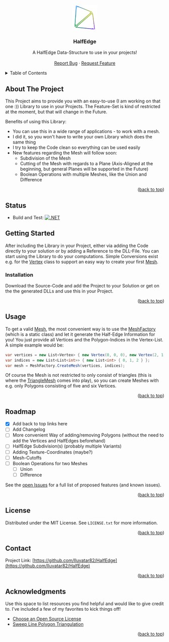 <a name="readme-top"></a>

<!-- PROJECT LOGO -->
<br />
<div align="center">
  <a href="https://github.com/Iluvatar82/HalfEdge">
    <img src="/Assets/Logo.svg" alt="Logo" width="80" height="80">
  </a>

  <h3 align="center">HalfEdge</h3>

  <p align="center">
    A HalfEdge Data-Structure to use in your projects!
    <br />
    <br />
    <a href="https://github.com/Iluvatar82/HalfEdge/issues">Report Bug</a>
    ·
    <a href="https://github.com/Iluvatar82/HalfEdge/issues">Request Feature</a>
  </p>
</div>

<!-- TABLE OF CONTENTS -->
<details>
  <summary>Table of Contents</summary>
  <ol>
    <li>
      <a href="#about-the-project">About The Project</a>
    </li>
    <li><a href="#status">Status></a></li>
    <li>
      <a href="#getting-started">Getting Started</a>
      <ul>
        <li><a href="#installation">Installation</a></li>
      </ul>
    </li>
    <li><a href="#usage">Usage</a></li>
    <li><a href="#roadmap">Roadmap</a></li>
    <li><a href="#license">License</a></li>
    <li><a href="#contact">Contact</a></li>
    <li><a href="#acknowledgments">Acknowledgments</a></li>
  </ol>
</details>



<!-- ABOUT THE PROJECT -->
## About The Project

This Project aims to provide you with an easy-to-use (I am working on that one :)) Library to use in your Projects. The Feature-Set is kind of restricted at the moment, but that will change in the Future.

Benefits of using this Library:
* You can use this in a wide range of applications - to work with a mesh.
* I did it, so you won't have to write your own Library which does the same thing
* I try to keep the Code clean so everything can be used easily
* New features regarding the Mesh will follow soon:
  * Subdivision of the Mesh
  * Cutting of the Mesh with regards to a Plane (Axis-Aligned at the beginning, but general Planes will be supported in the Future)
  * Boolean Operations with multiple Meshes, like the Union and Difference

<p align="right">(<a href="#readme-top">back to top</a>)</p>

## Status
* Build and Test: [![.NET](https://github.com/Iluvatar82/HalfEdge/actions/workflows/build_and_test.yml/badge.svg)](https://github.com/Iluvatar82/HalfEdge/actions/workflows/build_and_test.yml)

<!-- GETTING STARTED -->
## Getting Started

After including the Library in your Project, either via adding the Code directly to your solution or by adding a Reference to the DLL-File. You can start using the Library to do your computations.
Simple Conversions exist e.g. for the <a href="/Models/Base/Vertex.cs">Vertex</a> class to support an easy way to create your first <a href="/Models/Base/Mesh.cs">Mesh</a>.

### Installation

Download the Source-Code and add the Project to your Solution or get on the the generated DLLs and use this in your Project.

<p align="right">(<a href="#readme-top">back to top</a>)</p>

<!-- USAGE EXAMPLES -->
## Usage

To get a valid <a href="/Models/Base/Mesh.cs">Mesh</a>, the most convenient way is to use the <a href="/HalfEdge/MeshFactory.cs">MeshFactory</a> (which is a static class) and let it generate the Half-Edge Information for you! You just provide all Vertices and the Polygon-Indices in the Vertex-List.
A simple example would be:
```cs
var vertices = new List<Vertex> { new Vertex(0, 0, 0), new Vertex(2, 1, 1), new Vertex(0, 1, 1) };
var indices = new List<List<int>> { new List<int> { 0, 1, 2 } };
var mesh = MeshFactory.CreateMesh(vertices, indices);
```
Of course the Mesh is not restricted to only consist of triangles (this is where the <a href="/Models/TriangleMesh.cs">TriangleMesh</a> comes into play), so you can create Meshes with e.g. only Polygons consisting of five and six Vertices.

<p align="right">(<a href="#readme-top">back to top</a>)</p>

<!-- ROADMAP -->
## Roadmap

- [x] Add back to top links here
- [ ] Add Changelog
- [ ] More convenient Way of adding/removing Polygons (without the need to add the Vertices and HalfEdges beforehand)
- [ ] HalfEdge Subdivision(s) (probably multiple Variants)
- [ ] Adding Texture-Coordinates (maybe?)
- [ ] Mesh-Cutoffs
- [ ] Boolean Operations for two Meshes
    - [ ] Union
    - [ ] Difference

See the <a href="https://github.com/Iluvatar82/HalfEdge/issues">open Issues</a> for a full list of proposed features (and known issues).

<p align="right">(<a href="#readme-top">back to top</a>)</p>

<!-- LICENSE -->
## License

Distributed under the MIT License. See `LICENSE.txt` for more information.

<p align="right">(<a href="#readme-top">back to top</a>)</p>

<!-- CONTACT -->
## Contact

Project Link: [https://github.com/Iluvatar82/HalfEdge](https://github.com/Iluvatar82/HalfEdge)

<p align="right">(<a href="#readme-top">back to top</a>)</p>

<!-- ACKNOWLEDGMENTS -->
## Acknowledgments

Use this space to list resources you find helpful and would like to give credit to. I've included a few of my favorites to kick things off!

* [Choose an Open Source License](https://choosealicense.com)
* [Sweep Line Polygon Triangulation](https://www.cs.ucsb.edu/~suri/cs235/Triangulation.pdf)

<p align="right">(<a href="#readme-top">back to top</a>)</p>
